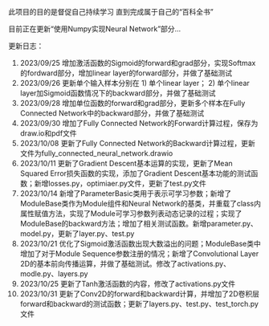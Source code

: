此项目的目的是督促自己持续学习
直到完成属于自己的“百科全书”

目前正在更新“使用Numpy实现Neural Network”部分...

更新日志：
1. 2023/09/25 增加激活函数的Sigmoid的forward和grad部分，实现Softmax的fordward部分，增加linear layer的forward部分，并做了基础测试
2. 2023/09/26 更新单个输入样本分别在 1) 单个linear layer； 2) 单个linear layer加Sigmoid函数情况下的backward部分，并做了基础测试
3. 2023/09/28 增加单位函数的forward和grad部分，更新多个样本在Fully Connected Network中的backward部分，并做了基础测试
4. 2023/09/30 增加了Fully Connected Network的Forward计算过程，保存为draw.io和pdf文件
5. 2023/10/08 更新了Fully Connected Network的Backward计算过程，更新文件为fully_connected_neural_network.drawio
6. 2023/10/11 更新了Gradient Descent基本运算的实现，更新了Mean Squared Error损失函数的实现，添加了Gradient Descent基本功能的测试函数；新增losses.py，optimiaer.py文件，更新了test.py文件
7. 2023/10/14 新增了ParameterBasic类用于表示可学习参数；新增了ModuleBase类作为Module组件和Neural Network的基类，并重载了class内属性赋值方法，实现了Module可学习参数列表动态记录的过程；实现了ModuleBase的backward方法；增加了相关测试函数。新增parameter.py、model.py，更新了layer.py、test.py
8. 2023/10/21 优化了Sigmoid激活函数出现大数溢出的问题；ModuleBase类中增加了对于Module Sequence参数注册的情况；新增了Convolutional Layer 2D的基本前向传播运算，并做了基础测试。修改了activations.py、modle.py、layers.py
9. 2023/10/25 更新了Tanh激活函数的内容，修改了activations.py文件
10. 2023/10/31 更新了Conv2D的forward和backward计算，并增加了2D卷积层forward和backward的测试函数；更新了layers.py、test.py、test_torch.py文件
